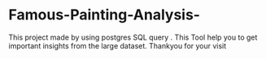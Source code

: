 # Famous-Painting-Analysis-
This project made by using postgres SQL query . This Tool help you  to get important insights from the large dataset.
Thankyou for your visit



  
  
  
  





